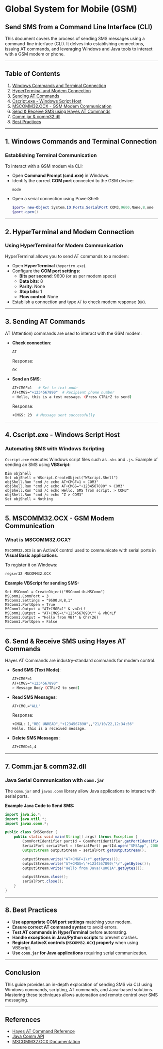 # Global System for Mobile (GSM)

## Send SMS from a Command Line Interface (CLI)
This document covers the process of sending SMS messages using a command-line interface (CLI). It delves into establishing connections, issuing AT commands, and leveraging Windows and Java tools to interact with a GSM modem or phone.

---

## Table of Contents
1. [Windows Commands and Terminal Connection](#windows-commands-and-terminal-connection)
2. [HyperTerminal and Modem Connection](#hyperterminal-and-modem-connection)
3. [Sending AT Commands](#sending-at-commands)
4. [Cscript.exe - Windows Script Host](#cscriptexe---windows-script-host)
5. [MSCOMM32.OCX - GSM Modem Communication](#mscomm32ocx---gsm-modem-communication)
6. [Send & Receive SMS using Hayes AT Commands](#send--receive-sms-using-hayes-at-commands)
7. [Comm.jar & comm32.dll](#commjar--comm32dll)
8. [Best Practices](#best-practices)

---

## 1. Windows Commands and Terminal Connection
### Establishing Terminal Communication
To interact with a GSM modem via CLI:
- Open **Command Prompt (cmd.exe)** in Windows.
- Identify the correct **COM port** connected to the GSM device:
  ```sh
  mode
  ```
- Open a serial connection using PowerShell:
  ```powershell
  $port= new-Object System.IO.Ports.SerialPort COM3,9600,None,8,one
  $port.open()
  ```

---

## 2. HyperTerminal and Modem Connection
### Using HyperTerminal for Modem Communication
HyperTerminal allows you to send AT commands to a modem:
- Open **HyperTerminal** (`hypertrm.exe`).
- Configure the **COM port settings**:
  - **Bits per second**: 9600 (or as per modem specs)
  - **Data bits**: 8
  - **Parity**: None
  - **Stop bits**: 1
  - **Flow control**: None
- Establish a connection and type `AT` to check modem response (`OK`).

---

## 3. Sending AT Commands
AT (Attention) commands are used to interact with the GSM modem:
- **Check connection**:
  ```sh
  AT
  ```
  Response:
  ```sh
  OK
  ```
- **Send an SMS**:
  ```sh
  AT+CMGF=1   # Set to text mode
  AT+CMGS="+1234567890"  # Recipient phone number
  > Hello, this is a test message. (Press CTRL+Z to send)
  ```
  Response:
  ```sh
  +CMGS: 23  # Message sent successfully
  ```

---

## 4. Cscript.exe - Windows Script Host
### Automating SMS with Windows Scripting
`Cscript.exe` executes Windows script files such as `.vbs` and `.js`.
Example of sending an SMS using **VBScript**:
```vbscript
Dim objShell
Set objShell = WScript.CreateObject("WScript.Shell")
objShell.Run "cmd /c echo AT+CMGF=1 > COM3"
objShell.Run "cmd /c echo AT+CMGS="+1234567890" > COM3"
objShell.Run "cmd /c echo Hello, SMS from script. > COM3"
objShell.Run "cmd /c echo ^Z > COM3"
Set objShell = Nothing
```

---

## 5. MSCOMM32.OCX - GSM Modem Communication
### What is MSCOMM32.OCX?
`MSCOMM32.OCX` is an ActiveX control used to communicate with serial ports in **Visual Basic applications**.

To register it on Windows:
```sh
regsvr32 MSCOMM32.OCX
```
**Example VBScript for sending SMS:**
```vbscript
Set MSComm1 = CreateObject("MSCommLib.MSComm")
MSComm1.CommPort = 3
MSComm1.Settings = "9600,N,8,1"
MSComm1.PortOpen = True
MSComm1.Output = "AT+CMGF=1" & vbCrLf
MSComm1.Output = "AT+CMGS=\"+1234567890\"" & vbCrLf
MSComm1.Output = "Hello from VB!" & Chr(26)
MSComm1.PortOpen = False
```

---

## 6. Send & Receive SMS using Hayes AT Commands
Hayes AT Commands are industry-standard commands for modem control.
- **Send SMS (Text Mode)**:
  ```sh
  AT+CMGF=1
  AT+CMGS="+1234567890"
  > Message Body (CTRL+Z to send)
  ```
- **Read SMS Messages**:
  ```sh
  AT+CMGL="ALL"
  ```
  Response:
  ```sh
  +CMGL: 1,"REC UNREAD","+1234567890",,"21/10/22,12:34:56"
  Hello, this is a received message.
  ```
- **Delete SMS Messages**:
  ```sh
  AT+CMGD=1,4
  ```

---

## 7. Comm.jar & comm32.dll
### Java Serial Communication with `comm.jar`
The `comm.jar` and `javax.comm` library allow Java applications to interact with serial ports.

**Example Java Code to Send SMS:**
```java
import java.io.*;
import java.util.*;
import javax.comm.*;

public class SMSSender {
    public static void main(String[] args) throws Exception {
        CommPortIdentifier portId = CommPortIdentifier.getPortIdentifier("COM3");
        SerialPort serialPort = (SerialPort) portId.open("SMSApp", 2000);
        OutputStream outputStream = serialPort.getOutputStream();

        outputStream.write("AT+CMGF=1\r".getBytes());
        outputStream.write("AT+CMGS=\"+1234567890\"\r".getBytes());
        outputStream.write("Hello from Java!\u001A".getBytes());

        outputStream.close();
        serialPort.close();
    }
}
```

---

## 8. Best Practices
- **Use appropriate COM port settings** matching your modem.
- **Ensure correct AT command syntax** to avoid errors.
- **Test AT commands in HyperTerminal** before automating.
- **Handle exceptions in Java/Python scripts** to prevent crashes.
- **Register ActiveX controls (`MSCOMM32.OCX`) properly** when using VBScript.
- **Use `comm.jar` for Java applications** requiring serial communication.

---

## Conclusion
This guide provides an in-depth exploration of sending SMS via CLI using Windows commands, scripting, AT commands, and Java-based solutions. Mastering these techniques allows automation and remote control over SMS messaging.

---

## References
- [Hayes AT Command Reference](https://en.wikipedia.org/wiki/Hayes_command_set)
- [Java Comm API](https://www.oracle.com/java/technologies/java-communications.html)
- [MSCOMM32.OCX Documentation](https://support.microsoft.com/en-us)
